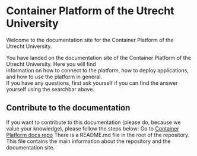 # Container Platform of the Utrecht University

Welcome to the documentation site for the Container Platform of the Utrecht University.

You have landed on the documentation site of the Container Platform of the Utrecht University. Here you will find   
information on how to connect to the platform, how to deploy applications, and how to use the platform in general.  
If you have any questions, first ask yourself if you can find the answer yourself using the searchbar above. 

## Contribute to the documentation
If you want to contribute to this documentation (please do, because we value your knowledge), please follow the steps below:
Go to <a href="https://github.com/UtrechtUniversity/containerplatform-docs/" target="_blank">Container Platform docs repo</a>
There is a README.md file in the root of the repository. This file contains the main information about the repository and the documentation site.

